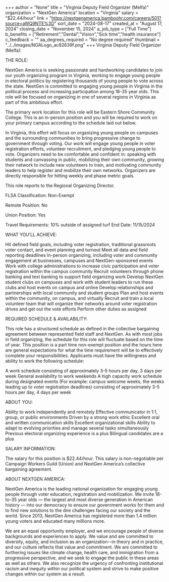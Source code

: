 +++
author = "None"
title = "Virginia Deputy Field Organizer (Melfa)"
organization = "NextGen America"
location = "Virginia"
salary = "$22.44/hour"
link = "https://nextgenamerica.bamboohr.com/careers/501?source=aWQ9NTE%3D"
sort_date = "2024-08-17"
created_at = "August 17, 2024"
closing_date = "November 15, 2024"
a_job_type = ["Full Time"]
b_benefits = ["Retirement","Dental","Vision","Sick time","health insurance"]
c_feedback = ""
aa_degrees_required = "No degree required"
thumbnail = "../../images/NGALogo_ac82639f.png"
+++
Virginia Deputy Field Organizer (Melfa):



THE ROLE: 

NextGen America is seeking passionate and hardworking candidates to join our youth organizing program in Virginia, working to engage young people in electoral politics by registering thousands of young people to vote across the state. NextGen is committed to engaging young people in Virginia in the political process and increasing participation among 18-35 year olds. This role will be focused on organizing in one of several regions in Virginia as part of this ambitious effort. 


The primary work location for this role will be Eastern Shore Community College. This is an in-person position and you will be required to work on your primary campus according to the schedule laid out below. 


In Virginia, this effort will focus on organizing young people on campuses and the surrounding communities to bring progressive change to government through voting. Our work will engage young people in voter registration efforts, volunteer recruitment, and pledging young people to vote. Organizers need to be comfortable and confident in: speaking with students and canvassing in public, mobilizing their own community, growing their network to include new volunteers to train, and motivating community leaders to help register and mobilize their own networks. Organizers are directly responsible for hitting weekly and phase metric goals.


This role reports to the Regional Organizing Director. 


FLSA Classification: Non-Exempt

Remote Position: No

Union Position: Yes

Travel Requirements: 10% outside of assigned turf
End Date: 11/15/2024



WHAT YOU’LL ACHIEVE:

Hit defined field goals, including voter registration, traditional grassroots voter contact, and event planning and turnout
Meet all data and field reporting deadlines
In-person organizing, including voter and community engagement at businesses, campuses and NextGen-sponsored events
Work with college administrations to increase civic participation and voter registration within the campus community
Recruit volunteers through phone banking and text banking to support field organizing work
Develop NextGen student clubs on campuses and work with student leaders to run these clubs and host events on campus and online
Develop relationships and partnerships with local community and student groups
Plan and host events within the community, on campus, and virtually
Recruit and train a local volunteer team that will organize their networks around voter registration drives and get out the vote efforts
Perform other duties as assigned


REQUIRED SCHEDULE & AVAILABILITY:

This role has a structured schedule as defined in the collective bargaining agreement between represented field staff and NextGen. As with most jobs in field organizing, the schedule for this role will fluctuate based on the time of year. This position is a part time non-exempt position and the hours here are general expectations for what the time requirement will be to effectively complete your responsibilities. Applicants must have the willingness and ability to work the following schedule:

A work schedule consisting of approximately 3-5 hours per day, 3 days per week
General availability to work weekends
A high capacity work schedule during designated events (For example: campus welcome weeks, the weeks leading up to voter registration deadlines) consisting of approximately 3-5 hours per day, 4 days per week



ABOUT YOU:

Ability to work independently and remotely
Effective communicator in 1:1, group, or public environments
Driven by a strong work ethic
Excellent oral and written communication skills
Excellent organizational skills
Ability to adapt to evolving priorities and manage several tasks simultaneously
Previous electoral organizing experience is a plus
Bilingual candidates are a plus 


SALARY INFORMATION:

The salary for this position is $22.44/hour. This salary is non-negotiable per Campaign Workers Guild (Union) and NextGen America’s collective bargaining agreement. 




ABOUT NEXTGEN AMERICA:

NextGen America is the leading national organization for engaging young people through voter education, registration and mobilization. We invite 18-to-35 year olds — the largest and most diverse generation in American history — into our democracy to ensure our government works for them and to find new solutions to the dire challenges facing our society and the world. Since 2013, NextGen America has registered more than 1.4 million young voters and educated many millions more.



We are an equal opportunity employer, and we encourage people of diverse backgrounds and experiences to apply.  We value and are committed to diversity, equity, and inclusion as an organization--in theory and in practice, and our culture reflects that value and commitment.  We are committed to furthering issues like climate change, health care, and immigration from a progressive perspective, and we seek to engage the public in these areas as well as others. We also recognize the urgency of confronting institutional racism and inequity within our political system and strive to make positive changes within our system as a result.